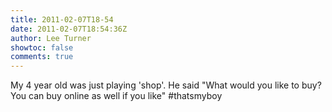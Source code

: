 ```yaml
---
title: 2011-02-07T18-54
date: 2011-02-07T18:54:36Z
author: Lee Turner
showtoc: false
comments: true
---
```


My 4 year old was just playing 'shop'. He said "What would you like to buy?  You can buy online as well if you like" #thatsmyboy


